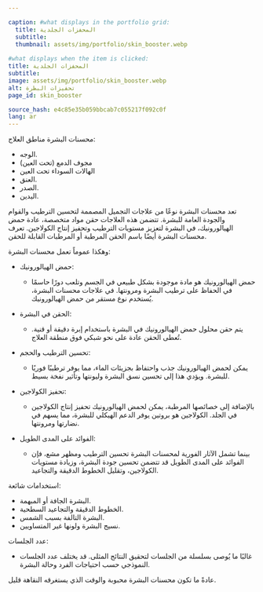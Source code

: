 ```yaml
---

caption: #what displays in the portfolio grid:
  title: المحفزات الجلدية
  subtitle: 
  thumbnail: assets/img/portfolio/skin_booster.webp
  
#what displays when the item is clicked:
title: المحفزات الجلدية
subtitle: 
image: assets/img/portfolio/skin_booster.webp
alt: تحفيزات البظرة
page_id: skin_booster

source_hash: e4c85e35b059bbcab7c055217f092c0f
lang: ar
---
```

محسنات البشرة
مناطق العلاج:
- الوجه.
- مجوف الدمع (تحت العين)
- الهالات السوداء تحت العين
- العنق.
- الصدر.
- اليدين.

تعد محسنات البشرة نوعًا من علاجات التجميل المصممة لتحسين الترطيب والقوام والجودة العامة للبشرة. تتضمن هذه العلاجات حقن مواد متخصصة، عادة حمض الهيالورونيك، في البشرة لتعزيز مستويات الترطيب وتحفيز إنتاج الكولاجين. تعرف محسنات البشرة أيضًا باسم الحقن المرطبة أو المرطبات القابلة للحقن.

وهكذا عموماً تعمل محسنات البشرة:

- حمض الهيالورونيك:
   - حمض الهيالورونيك هو مادة موجودة بشكل طبيعي في الجسم وتلعب دورًا حاسمًا في الحفاظ على ترطيب البشرة ومرونتها. في علاجات محسنات البشرة، يُستخدم نوع مستقر من حمض الهيالورونيك.

- الحقن في البشرة:
  - يتم حقن محلول حمض الهيالورونيك في البشرة باستخدام إبرة دقيقة أو قنية. تُعطى الحقن عادة على نحو شبكي فوق منطقة العلاج.

- تحسين الترطيب والحجم:
  - يمكن لحمض الهيالورونيك جذب واحتفاظ بجزيئات الماء، مما يوفر ترطيبًا فوريًا للبشرة. ويؤدي هذا إلى تحسين نسق البشرة وليونتها وتأثير نفخة بسيط.

- تحفيز الكولاجين:
  - بالإضافة إلى خصائصها المرطبة، يمكن لحمض الهيالورونيك تحفيز إنتاج الكولاجين في الجلد. الكولاجين هو بروتين يوفر الدعم الهيكلي للبشرة، مما يسهم في نضارتها ومرونتها.

- الفوائد على المدى الطويل:
  - بينما تشمل الآثار الفورية لمحسنات البشرة تحسين الترطيب ومظهر مشع، فإن الفوائد على المدى الطويل قد تتضمن تحسين جودة البشرة، وزيادة مستويات الكولاجين، وتقليل الخطوط الدقيقة والتجاعيد.

استخدامات شائعة:
- البشرة الجافة أو المبهمة.
- الخطوط الدقيقة والتجاعيد السطحية.
- البشرة التالفة بسبب الشمس.
- نسيج البشرة ولونها غير المتساويين.

عدد الجلسات:
  - غالبًا ما يُوصى بسلسلة من الجلسات لتحقيق النتائج المثلى. قد يختلف عدد الجلسات النموذجي حسب احتياجات الفرد وحالة البشرة.

عادةً ما تكون محسنات البشرة محبوبة والوقت الذي يستغرقه النقاهة قليل.